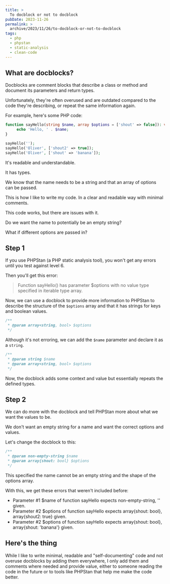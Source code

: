 ```yaml
---
title: >
  To docblock or not to docblock
pubDate: 2023-11-26
permalink: >
  archive/2023/11/26/to-docblock-or-not-to-docblock
tags:
  - php
  - phpstan
  - static-analysis
  - clean-code
---
```


## What are docblocks?

Docblocks are comment blocks that describe a class or method and document its parameters and return types.

Unfortunately, they're often overused and are outdated compared to the code they're describing, or repeat the same information again.

For example, here's some PHP code:

```php
function sayHello(string $name, array $options = ['shout' => false]): void {
     echo 'Hello, ' . $name;
}

sayHello('');
sayHello('Oliver', ['shout2' => true]);
sayHello('Oliver', ['shout' => 'banana']);
```

It's readable and understandable.

It has types.

We know that the name needs to be a string and that an array of options can be passed.

This is how I like to write my code. In a clear and readable way with minimal comments.

This code works, but there are issues with it.

Do we want the name to potentially be an empty string?

What if different options are passed in?

## Step 1

If you use PHPStan (a PHP static analysis tool), you won't get any errors until you test against level 6.

Then you'll get this error:

> Function sayHello() has parameter $options with no value type specified in iterable type array.

Now, we can use a docblock to provide more information to PHPStan to describe the structure of the `$options` array and that it has strings for keys and boolean values.

```php
/**
 * @param array<string, bool> $options
 */
```

Although it's not erroring, we can add the `$name` parameter and declare it as a `string`.

```php
/**
 * @param string $name
 * @param array<string, bool> $options
 */
```

Now, the docblock adds some context and value but essentially repeats the defined types.

## Step 2

We can do more with the docblock and tell PHPStan more about what we want the values to be.

We don't want an empty string for a name and want the correct options and values.

Let's change the docblock to this:

```php
/**
 * @param non-empty-string $name
 * @param array{shout: bool} $options
 */
```

This specified the name cannot be an empty string and the shape of the options array.

With this, we get these errors that weren't included before:

* Parameter #1 $name of function sayHello expects non-empty-string, '' given.
* Parameter #2 $options of function sayHello expects array{shout: bool}, array{shout2: true} given.
* Parameter #2 $options of function sayHello expects array{shout: bool}, array{shout: 'banana'} given.

## Here's the thing

While I like to write minimal, readable and "self-documenting" code and not overuse docblocks by adding them everywhere, I only add them and comments where needed and provide value, either to someone reading the code in the future or to tools like PHPStan that help me make the code better.
